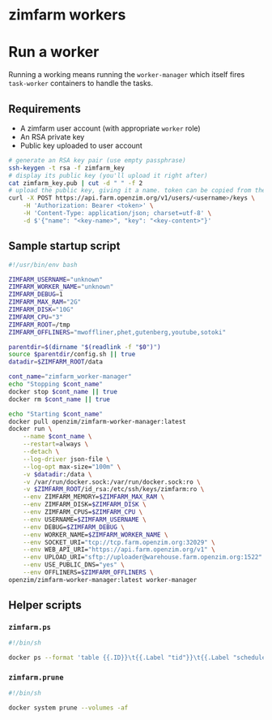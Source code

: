zimfarm workers
===

# Run a worker

Running a working means running the `worker-manager` which itself fires `task-worker` containers to handle the tasks.

## Requirements

* A zimfarm user account (with appropriate `worker` role)
* An RSA private key
* Public key uploaded to user account

``` bash
# generate an RSA key pair (use empty passphrase)
ssh-keygen -t rsa -f zimfarm_key
# display its public key (you'll upload it right after)
cat zimfarm_key.pub | cut -d " " -f 2
# upload the public key, giving it a name. token can be copied from the Zimfarm UI
curl -X POST https://api.farm.openzim.org/v1/users/<username>/keys \
    -H 'Authorization: Bearer <token>' \
    -H 'Content-Type: application/json; charset=utf-8' \
    -d $'{"name": "<key-name>", "key": "<key-content>"}'
```

## Sample startup script

``` bash
#!/usr/bin/env bash

ZIMFARM_USERNAME="unknown"
ZIMFARM_WORKER_NAME="unknown"
ZIMFARM_DEBUG=1
ZIMFARM_MAX_RAM="2G"
ZIMFARM_DISK="10G"
ZIMFARM_CPU="3"
ZIMFARM_ROOT=/tmp
ZIMFARM_OFFLINERS="mwoffliner,phet,gutenberg,youtube,sotoki"

parentdir=$(dirname "$(readlink -f "$0")")
source $parentdir/config.sh || true
datadir=$ZIMFARM_ROOT/data

cont_name="zimfarm_worker-manager"
echo "Stopping $cont_name"
docker stop $cont_name || true
docker rm $cont_name || true

echo "Starting $cont_name"
docker pull openzim/zimfarm-worker-manager:latest
docker run \
    --name $cont_name \
    --restart=always \
    --detach \
    --log-driver json-file \
    --log-opt max-size="100m" \
	-v $datadir:/data \
	-v /var/run/docker.sock:/var/run/docker.sock:ro \
	-v $ZIMFARM_ROOT/id_rsa:/etc/ssh/keys/zimfarm:ro \
	--env ZIMFARM_MEMORY=$ZIMFARM_MAX_RAM \
	--env ZIMFARM_DISK=$ZIMFARM_DISK \
    --env ZIMFARM_CPUS=$ZIMFARM_CPU \
	--env USERNAME=$ZIMFARM_USERNAME \
	--env DEBUG=$ZIMFARM_DEBUG \
	--env WORKER_NAME=$ZIMFARM_WORKER_NAME \
	--env SOCKET_URI="tcp://tcp.farm.openzim.org:32029" \
	--env WEB_API_URI="https://api.farm.openzim.org/v1" \
	--env UPLOAD_URI="sftp://uploader@warehouse.farm.openzim.org:1522" \
	--env USE_PUBLIC_DNS="yes" \
	--env OFFLINERS=$ZIMFARM_OFFLINERS \
openzim/zimfarm-worker-manager:latest worker-manager

```

## Helper scripts

### `zimfarm.ps`

``` sh
#!/bin/sh

docker ps --format 'table {{.ID}}\t{{.Label "tid"}}\t{{.Label "schedule_name"}}\t{{.Label "task_id"}}\t{{.RunningFor}}\t{{.Names}}'
```

### `zimfarm.prune`

``` sh
#!/bin/sh

docker system prune --volumes -af
```
